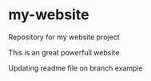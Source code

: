 # my-website
Repository for my website project

This is an great powerfull website

Updating readme file on branch example
